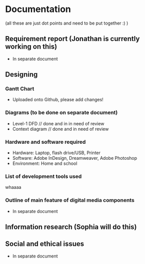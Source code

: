 # Documentation
(all these are just dot points and need to be put together :) )

## Requirement report (Jonathan is currently working on this)
- In separate document

## Designing
### Gantt Chart
- Uploaded onto Github, please add changes!

### Diagrams (to be done on separate document)
- Level-1 DFD // done and in in need of review
- Context diagram // done and in need of review

### Hardware and software required
- Hardware: Laptop, flash drive/USB, Printer
- Software: Adobe InDesign, Dreamweaver, Adobe Photoshop
- Environment: Home and school

### List of development tools used 
whaaaa

### Outline of main feature of digital media components
- In separate document

## Information research (Sophia will do this)

## Social and ethical issues
- In separate document
